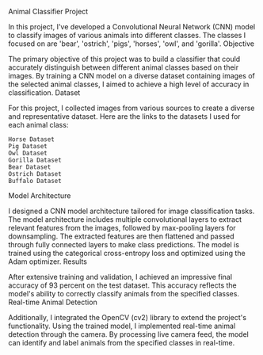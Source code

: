 Animal Classifier Project

In this project, I've developed a Convolutional Neural Network (CNN) model to classify images of various animals into different classes. The classes I focused on are 'bear', 'ostrich', 'pigs', 'horses', 'owl', and 'gorilla'.
Objective

The primary objective of this project was to build a classifier that could accurately distinguish between different animal classes based on their images. By training a CNN model on a diverse dataset containing images of the selected animal classes, I aimed to achieve a high level of accuracy in classification.
Dataset

For this project, I collected images from various sources to create a diverse and representative dataset. Here are the links to the datasets I used for each animal class:

    Horse Dataset
    Pig Dataset
    Owl Dataset
    Gorilla Dataset
    Bear Dataset
    Ostrich Dataset
    Buffalo Dataset

Model Architecture

I designed a CNN model architecture tailored for image classification tasks. The model architecture includes multiple convolutional layers to extract relevant features from the images, followed by max-pooling layers for downsampling. The extracted features are then flattened and passed through fully connected layers to make class predictions. The model is trained using the categorical cross-entropy loss and optimized using the Adam optimizer.
Results

After extensive training and validation, I achieved an impressive final accuracy of 93 percent on the test dataset. This accuracy reflects the model's ability to correctly classify animals from the specified classes.
Real-time Animal Detection

Additionally, I integrated the OpenCV (cv2) library to extend the project's functionality. Using the trained model, I implemented real-time animal detection through the camera. By processing live camera feed, the model can identify and label animals from the specified classes in real-time.

